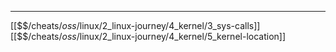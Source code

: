 


---
[[$$$/$cheats/$oss/$linux/2_linux-journey/4_kernel/3_sys-calls]]
[[$$$/$cheats/$oss/$linux/2_linux-journey/4_kernel/5_kernel-location]]
